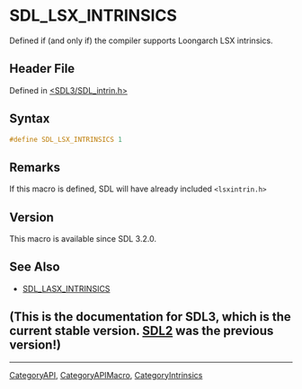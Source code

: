 # SDL_LSX_INTRINSICS

Defined if (and only if) the compiler supports Loongarch LSX intrinsics.

## Header File

Defined in [<SDL3/SDL_intrin.h>](https://github.com/libsdl-org/SDL/blob/main/include/SDL3/SDL_intrin.h)

## Syntax

```c
#define SDL_LSX_INTRINSICS 1
```

## Remarks

If this macro is defined, SDL will have already included `<lsxintrin.h>`

## Version

This macro is available since SDL 3.2.0.

## See Also

- [SDL_LASX_INTRINSICS](SDL_LASX_INTRINSICS)


## (This is the documentation for SDL3, which is the current stable version. [SDL2](https://wiki.libsdl.org/SDL2/) was the previous version!)



----
[CategoryAPI](CategoryAPI), [CategoryAPIMacro](CategoryAPIMacro), [CategoryIntrinsics](CategoryIntrinsics)

